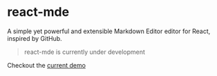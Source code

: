 # react-mde

A simple yet powerful and extensible Markdown Editor editor for React, inspired by GitHub.

> react-mde is currently under development

Checkout the [current demo](http://andrerpena.me/react-mde)
